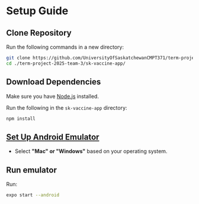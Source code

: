 # Setup Guide

## Clone Repository
Run the following commands in a new directory:

```bash
git clone https://github.com/UniversityOfSaskatchewanCMPT371/term-project-2025-team-3.git
cd ./term-project-2025-team-3/sk-vaccine-app/
```

## Download Dependencies
Make sure you have [Node.js](https://nodejs.org) installed.

Run the following in the `sk-vaccine-app` directory:

```bash
npm install
```

## [Set Up Android Emulator](https://docs.expo.dev/get-started/set-up-your-environment/?mode=development-build&platform=android&device=simulated#set-up-android-studio)
- Select **"Mac" or "Windows"** based on your operating system.

## Run emulator  
Run:  
```bash
expo start --android
```



